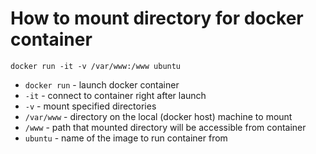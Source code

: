 # How to mount directory for docker container

```docker
docker run -it -v /var/www:/www ubuntu
```

- `docker run` - launch docker container
- `-it` - connect to container right after launch
- `-v` - mount specified directories
- `/var/www` - directory on the local (docker host) machine to mount
- `/www` - path that mounted directory will be accessible from container
- `ubuntu` - name of the image to run container from


